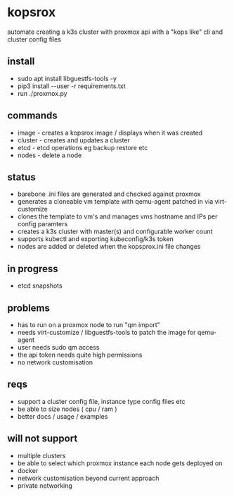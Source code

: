 # kopsrox
automate creating a k3s cluster with proxmox api with a "kops like" cli and cluster config files

## install
- sudo apt install libguestfs-tools -y
- pip3 install --user -r requirements.txt
- run ./proxmox.py

## commands
- image - creates a kopsrox image / displays when it was created
- cluster - creates and updates a cluster
- etcd - etcd operations eg backup restore etc
- nodes - delete a node

## status
- barebone .ini files are generated and checked against proxmox
- generates a cloneable vm template with qemu-agent patched in via virt-customize
- clones the template to vm's and manages vms hostname and IPs per config paramters
- creates a k3s cluster with master(s) and configurable worker count
- supports kubectl and exporting kubeconfig/k3s token
- nodes are added or deleted when the kopsprox.ini file changes

## in progress
- etcd snapshots

## problems
- has to run on a proxmox node to run "qm import" 
- needs virt-customize / libguestfs-tools to patch the image for qemu-agent
- user needs sudo qm access
- the api token needs quite high permissions
- no network customisation

## reqs
- support a cluster config file, instance type config files etc
- be able to size nodes ( cpu / ram )
- better docs / usage / examples

## will not support
- multiple clusters
- be able to select which proxmox instance each node gets deployed on
- docker
- network customisation beyond current approach
- private networking
